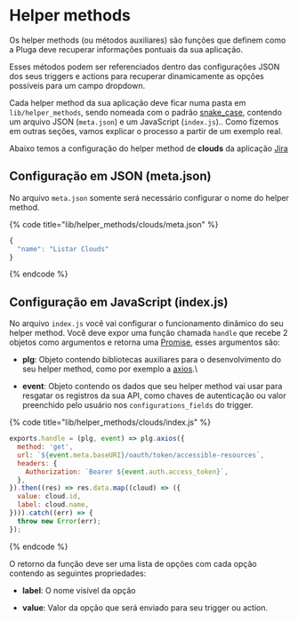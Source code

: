 # Helper methods

Os helper methods (ou métodos auxiliares) são funções que definem como a Pluga deve recuperar informações pontuais da sua aplicação.

Esses métodos podem ser referenciados dentro das configurações JSON dos seus triggers e actions para recuperar dinamicamente as opções possíveis para um campo dropdown.

Cada helper method da sua aplicação deve ficar numa pasta em `lib/helper_methods`, sendo nomeada com o padrão [snake\_case](https://en.wikipedia.org/wiki/Snake\_case), contendo um arquivo JSON (`meta.json`) e um JavaScript (`index.js`).. Como fizemos em outras seções, vamos explicar o processo a partir de um exemplo real.

Abaixo temos a configuração do helper method de **clouds** da aplicação [Jira](https://pluga.co/ferramentas/jira/integracao/)

## Configuração em JSON (meta.json)

No arquivo `meta.json` somente será necessário configurar o nome do helper method.

{% code title="lib/helper_methods/clouds/meta.json" %}
```javascript
{
  "name": "Listar Clouds"
}
```
{% endcode %}

## Configuração em JavaScript (index.js)

No arquivo `index.js` você vai configurar o funcionamento dinâmico do seu helper method. Você deve expor uma função chamada `handle` que recebe 2 objetos como argumentos e retorna uma [Promise](https://developer.mozilla.org/en-US/docs/Web/JavaScript/Reference/Global\_Objects/Promise), esses argumentos são:

* **plg**: Objeto contendo bibliotecas auxiliares para o desenvolvimento do seu helper method, como por exemplo a [axios](https://github.com/axios/axios).\

* **event**: Objeto contendo os dados que seu helper method vai usar para resgatar os registros da sua API, como chaves de autenticação ou valor preenchido pelo usuário nos `configurations_fields` do trigger.

{% code title="lib/helper_methods/clouds/index.js" %}
```javascript
exports.handle = (plg, event) => plg.axios({
  method: 'get',
  url: `${event.meta.baseURI}/oauth/token/accessible-resources`,
  headers: {
    Authorization: `Bearer ${event.auth.access_token}`,
  },
}).then((res) => res.data.map((cloud) => ({
  value: cloud.id,
  label: cloud.name,
}))).catch((err) => {
  throw new Error(err);
});

```
{% endcode %}

O retorno da função deve ser uma lista de opções com cada opção contendo as seguintes propriedades:

*   **label**: O nome visível da opção


* **value**: Valor da opção que será enviado para seu trigger ou action.&#x20;
